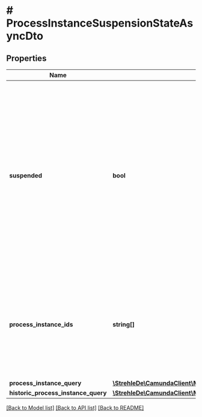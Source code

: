 # # ProcessInstanceSuspensionStateAsyncDto

## Properties

Name | Type | Description | Notes
------------ | ------------- | ------------- | -------------
**suspended** | **bool** | A Boolean value which indicates whether to activate or suspend a given process instance. When the value is set to true, the given process instance will be suspended and when the value is set to false, the given process instance will be activated. | [optional] 
**process_instance_ids** | **string[]** | A list of process instance ids which defines a group of process instances which will be activated or suspended by the operation. | [optional] 
**process_instance_query** | [**\StrehleDe\CamundaClient\Model\ProcessInstanceQueryDto**](ProcessInstanceQueryDto.md) |  | [optional] 
**historic_process_instance_query** | [**\StrehleDe\CamundaClient\Model\HistoricProcessInstanceQueryDto**](HistoricProcessInstanceQueryDto.md) |  | [optional] 

[[Back to Model list]](../../README.md#documentation-for-models) [[Back to API list]](../../README.md#documentation-for-api-endpoints) [[Back to README]](../../README.md)


